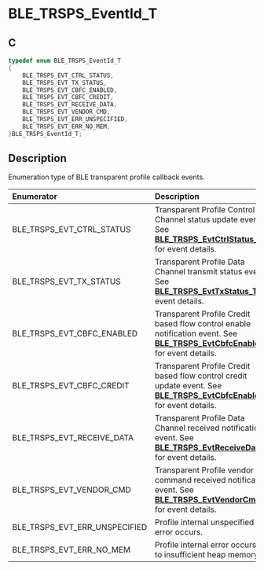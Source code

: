 # BLE_TRSPS_EventId_T

## C

```c
typedef enum BLE_TRSPS_EventId_T
{
    BLE_TRSPS_EVT_CTRL_STATUS,
    BLE_TRSPS_EVT_TX_STATUS,
    BLE_TRSPS_EVT_CBFC_ENABLED,
    BLE_TRSPS_EVT_CBFC_CREDIT,
    BLE_TRSPS_EVT_RECEIVE_DATA,
    BLE_TRSPS_EVT_VENDOR_CMD,
    BLE_TRSPS_EVT_ERR_UNSPECIFIED,
    BLE_TRSPS_EVT_ERR_NO_MEM,
}BLE_TRSPS_EventId_T;
```

## Description

Enumeration type of BLE transparent profile callback events.


|Enumerator|Description|
|:---|:---|
|BLE_TRSPS_EVT_CTRL_STATUS|Transparent Profile Control Channel status update event. See **[BLE_TRSPS_EvtCtrlStatus_T](GUID-7A5A7F96-1210-4F49-8C37-C75B6289EDF7.md)** for event details.|
|BLE_TRSPS_EVT_TX_STATUS|Transparent Profile Data Channel transmit status event. See **[BLE_TRSPS_EvtTxStatus_T](GUID-28A99D7F-EE97-4E96-B781-F896AFDC30C6.md)** for event details.|
|BLE_TRSPS_EVT_CBFC_ENABLED|Transparent Profile Credit based flow control enable notification event. See **[BLE_TRSPS_EvtCbfcEnabled_T](GUID-3EF090C5-7B3C-4B8A-949E-81A2A28A3EC8.md)** for event details.|
|BLE_TRSPS_EVT_CBFC_CREDIT|Transparent Profile Credit based flow control credit update event. See **[BLE_TRSPS_EvtCbfcEnabled_T](GUID-3EF090C5-7B3C-4B8A-949E-81A2A28A3EC8.md)** for event details.|
|BLE_TRSPS_EVT_RECEIVE_DATA|Transparent Profile Data Channel received notification event. See **[BLE_TRSPS_EvtReceiveData_T](GUID-BF758B20-94C3-4265-9FDF-589EA5C7135F.md)** for event details.|
|BLE_TRSPS_EVT_VENDOR_CMD|Transparent Profile vendor command received notification event. See **[BLE_TRSPS_EvtVendorCmd_T](GUID-5DF73426-7B7A-4A63-B203-6CB2354CDBF8.md)** for event details.|
|BLE_TRSPS_EVT_ERR_UNSPECIFIED|Profile internal unspecified error occurs.|
|BLE_TRSPS_EVT_ERR_NO_MEM|Profile internal error occurs due to insufficient heap memory.|

